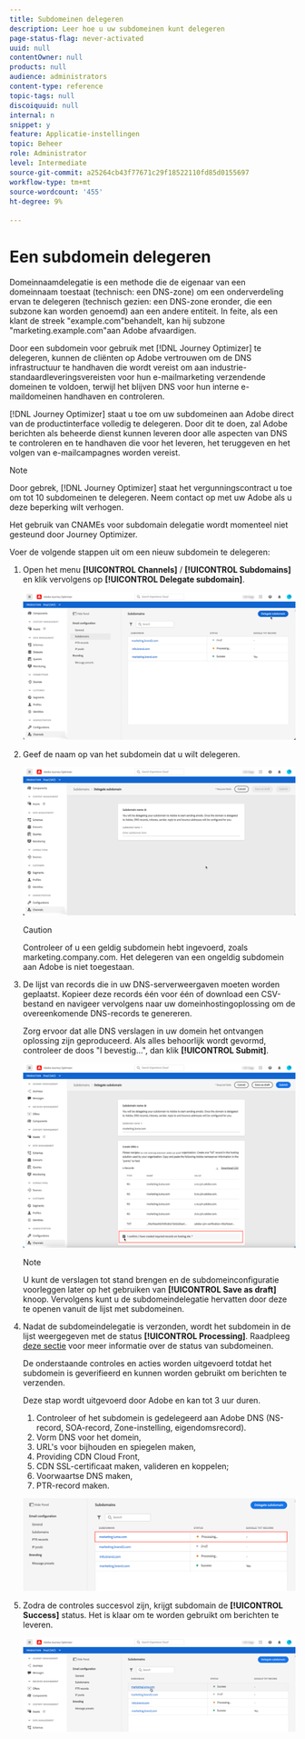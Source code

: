 ```yaml
---
title: Subdomeinen delegeren
description: Leer hoe u uw subdomeinen kunt delegeren
page-status-flag: never-activated
uuid: null
contentOwner: null
products: null
audience: administrators
content-type: reference
topic-tags: null
discoiquuid: null
internal: n
snippet: y
feature: Applicatie-instellingen
topic: Beheer
role: Administrator
level: Intermediate
source-git-commit: a25264cb43f77671c29f18522110fd85d0155697
workflow-type: tm+mt
source-wordcount: '455'
ht-degree: 9%

---
```



# Een subdomein delegeren

Domeinnaamdelegatie is een methode die de eigenaar van een domeinnaam toestaat (technisch: een DNS-zone) om een onderverdeling ervan te delegeren (technisch gezien: een DNS-zone eronder, die een subzone kan worden genoemd) aan een andere entiteit. In feite, als een klant de streek &quot;example.com&quot;behandelt, kan hij subzone &quot;marketing.example.com&quot;aan Adobe afvaardigen.

Door een subdomein voor gebruik met [!DNL Journey Optimizer] te delegeren, kunnen de cliënten op Adobe vertrouwen om de DNS infrastructuur te handhaven die wordt vereist om aan industrie-standaardleveringsvereisten voor hun e-mailmarketing verzendende domeinen te voldoen, terwijl het blijven DNS voor hun interne e-maildomeinen handhaven en controleren.

[!DNL Journey Optimizer] staat u toe om uw subdomeinen aan Adobe direct van de productinterface volledig te delegeren. Door dit te doen, zal Adobe berichten als beheerde dienst kunnen leveren door alle aspecten van DNS te controleren en te handhaven die voor het leveren, het teruggeven en het volgen van e-mailcampagnes worden vereist.

>[!NOTE]
>
>Door gebrek, [!DNL Journey Optimizer] staat het vergunningscontract u toe om tot 10 subdomeinen te delegeren. Neem contact op met uw Adobe als u deze beperking wilt verhogen.
>
>Het gebruik van CNAMEs voor subdomain delegatie wordt momenteel niet gesteund door Journey Optimizer.

Voer de volgende stappen uit om een nieuw subdomein te delegeren:

1. Open het menu **[!UICONTROL Channels]** / **[!UICONTROL Subdomains]** en klik vervolgens op **[!UICONTROL Delegate subdomain]**.

   ![](../assets/subdomain-delegate.png)

1. Geef de naam op van het subdomein dat u wilt delegeren.

   ![](../assets/subdomain-name.png)

   >[!CAUTION]
   >
   >Controleer of u een geldig subdomein hebt ingevoerd, zoals marketing.company.com. Het delegeren van een ongeldig subdomein aan Adobe is niet toegestaan.

1. De lijst van records die in uw DNS-serverweergaven moeten worden geplaatst. Kopieer deze records één voor één of download een CSV-bestand en navigeer vervolgens naar uw domeinhostingoplossing om de overeenkomende DNS-records te genereren.

   Zorg ervoor dat alle DNS verslagen in uw domein het ontvangen oplossing zijn geproduceerd. Als alles behoorlijk wordt gevormd, controleer de doos &quot;I bevestig...&quot;, dan klik **[!UICONTROL Submit]**.

   ![](../assets/subdomain-submit.png)

   >[!NOTE]
   >
   >U kunt de verslagen tot stand brengen en de subdomeinconfiguratie voorleggen later op het gebruiken van **[!UICONTROL Save as draft]** knoop. Vervolgens kunt u de subdomeindelegatie hervatten door deze te openen vanuit de lijst met subdomeinen.

1. Nadat de subdomeindelegatie is verzonden, wordt het subdomein in de lijst weergegeven met de status **[!UICONTROL Processing]**. Raadpleeg [deze sectie](access-subdomains.md) voor meer informatie over de status van subdomeinen.

   De onderstaande controles en acties worden uitgevoerd totdat het subdomein is geverifieerd en kunnen worden gebruikt om berichten te verzenden.

   Deze stap wordt uitgevoerd door Adobe en kan tot 3 uur duren.

   1. Controleer of het subdomein is gedelegeerd aan Adobe DNS (NS-record, SOA-record, Zone-instelling, eigendomsrecord).
   1. Vorm DNS voor het domein,
   1. URL&#39;s voor bijhouden en spiegelen maken,
   1. Providing CDN Cloud Front,
   1. CDN SSL-certificaat maken, valideren en koppelen;
   1. Voorwaartse DNS maken,
   1. PTR-record maken.

   ![](../assets/subdomain-processing.png)

1. Zodra de controles succesvol zijn, krijgt subdomain de **[!UICONTROL Success]** status. Het is klaar om te worden gebruikt om berichten te leveren.

   <!-- later on, users will be notified in Pulse -->

   ![](../assets/subdomain-notification.png)


